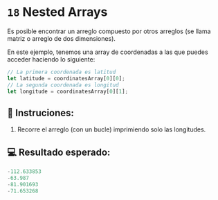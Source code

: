 # `18` Nested Arrays

Es posible encontrar un arreglo compuesto por otros arreglos (se llama matriz o arreglo de dos dimensiones).

En este ejemplo, tenemos una array de coordenadas a las que puedes acceder haciendo lo siguiente:

```js
// La primera coordenada es latitud
let latitude = coordinatesArray[0][0];
// La segunda coordenada es longitud
let longitude = coordinatesArray[0][1];
```

## 📝 Instruciones:

1. Recorre el arreglo (con un bucle) imprimiendo solo las longitudes.

## 💻 Resultado esperado:

```js
-112.633853
-63.987
-81.901693
-71.653268
```
